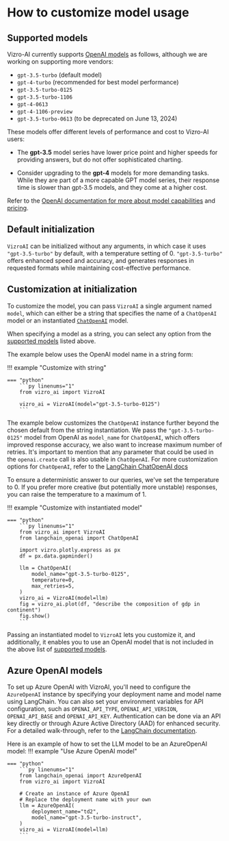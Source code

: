# How to customize model usage

## Supported models
Vizro-AI currently supports [OpenAI models](https://platform.openai.com/docs/models) as follows, although we are working on supporting more vendors:

- `gpt-3.5-turbo` (default model)
- `gpt-4-turbo` (recommended for best model performance)
- `gpt-3.5-turbo-0125`
- `gpt-3.5-turbo-1106`
- `gpt-4-0613`
- `gpt-4-1106-preview`
- `gpt-3.5-turbo-0613` (to be deprecated on June 13, 2024)


These models offer different levels of performance and cost to Vizro-AI users:

* The **gpt-3.5** model series have lower price point and higher speeds for providing answers, but do not offer sophisticated charting.

* Consider upgrading to the **gpt-4** models for more demanding tasks. While they are part of a more capable GPT model series, their response time is slower than gpt-3.5 models, and they come at a higher cost.

Refer to the [OpenAI documentation for more about model capabilities](https://platform.openai.com/docs/models/overview) and [pricing](https://openai.com/pricing).

## Default initialization
`VizroAI` can be initialized without any arguments, in which case it uses `"gpt-3.5-turbo"` by default, with a temperature setting of 0. `"gpt-3.5-turbo"` offers enhanced speed and accuracy, and generates responses in requested formats while maintaining cost-effective performance.

## Customization at initialization
To customize the model, you can pass `VizroAI` a single argument named `model`, which can either be a string that specifies the name of a `ChatOpenAI` model or an instantiated [`ChatOpenAI`](https://api.python.langchain.com/en/latest/chat_models/langchain_openai.chat_models.base.ChatOpenAI.html) model.

When specifying a model as a string, you can select any option from the [supported models](#supported-models) listed above.

The example below uses the OpenAI model name in a string form:

!!! example "Customize with string"

    === "python"
        ```py linenums="1"
        from vizro_ai import VizroAI

        vizro_ai = VizroAI(model="gpt-3.5-turbo-0125")
        ```

The example below customizes the `ChatOpenAI` instance further beyond the chosen default from the string instantiation. We pass the `"gpt-3.5-turbo-0125"` model from OpenAI as `model_name` for `ChatOpenAI`, which offers improved response accuracy, we also want to increase maximum number of retries.
It's important to mention that any parameter that could be used in the `openai.create` call is also usable in `ChatOpenAI`. For more customization options for `ChatOpenAI`, refer to the [LangChain ChatOpenAI docs](https://api.python.langchain.com/en/latest/chat_models/langchain_openai.chat_models.base.ChatOpenAI.html)

<!-- vale off -->
To ensure a deterministic answer to our queries, we've set the temperature to 0. If you prefer more creative (but potentially more unstable) responses, you can raise the temperature to a maximum of 1.
<!-- vale on -->

!!! example "Customize with instantiated model"

    === "python"
        ```py linenums="1"
        from vizro_ai import VizroAI
        from langchain_openai import ChatOpenAI

        import vizro.plotly.express as px
        df = px.data.gapminder()

        llm = ChatOpenAI(
            model_name="gpt-3.5-turbo-0125",
            temperature=0,
            max_retries=5,
        )
        vizro_ai = VizroAI(model=llm)
        fig = vizro_ai.plot(df, "describe the composition of gdp in continent")
        fig.show()
        ```

Passing an instantiated model to `VizroAI` lets you customize it, and additionally, it enables you to use an OpenAI model that is not included in the above list of [supported models](#supported-models).

## Azure OpenAI models
To set up Azure OpenAI with VizroAI, you'll need to configure the `AzureOpenAI` instance by specifying your deployment name and model name using LangChain. You can also set your environment variables for API configuration,
such as `OPENAI_API_TYPE`, `OPENAI_API_VERSION`, `OPENAI_API_BASE` and `OPENAI_API_KEY`.
Authentication can be done via an API key directly or through Azure Active Directory (AAD) for enhanced security.
For a detailed walk-through, refer to the [LangChain documentation](https://python.langchain.com/docs/integrations/llms/azure_openai/).

Here is an example of how to set the LLM model to be an AzureOpenAI model:
!!! example  "Use Azure OpenAI model"

    === "python"
        ```py linenums="1"
        from langchain_openai import AzureOpenAI
        from vizro_ai import VizroAI

        # Create an instance of Azure OpenAI
        # Replace the deployment name with your own
        llm = AzureOpenAI(
            deployment_name="td2",
            model_name="gpt-3.5-turbo-instruct",
        )
        vizro_ai = VizroAI(model=llm)
        ```
